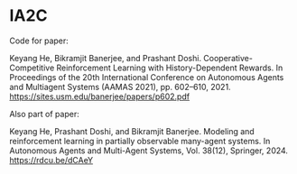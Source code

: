 # IA2C
Code for paper:

Keyang He, Bikramjit Banerjee, and Prashant Doshi. Cooperative-Competitive Reinforcement Learning with History-Dependent Rewards. In Proceedings of the 20th International Conference on Autonomous Agents and Multiagent Systems (AAMAS 2021), pp. 602–610, 2021. https://sites.usm.edu/banerjee/papers/p602.pdf

Also part of paper: 

Keyang He, Prashant Doshi, and Bikramjit Banerjee. Modeling and reinforcement learning in partially observable many-agent systems. In Autonomous Agents and Multi-Agent Systems, Vol. 38(12), Springer, 2024. https://rdcu.be/dCAeY
